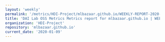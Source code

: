 ```yaml
---
layout: 'weekly'
permalink: '/metrics/HDI-Project/mlbazaar.github.io/WEEKLY-REPORT-2020-01-09'
title: 'DAI Lab OSS Metrics Metrics report for mlbazaar.github.io | WEEKLY-REPORT-2020-01-09'
organization: 'HDI-Project'
repository: 'mlbazaar.github.io'
current_date: '2020-01-09'
---
```

